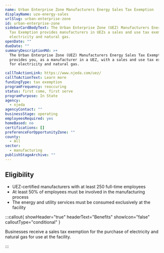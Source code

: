 ```yaml
---
name: Urban Enterprise Zone Manufacturers Energy Sales Tax Exemption
displayName: uze-energy-sales
urlSlug: urban-enterprise-zone
id: urban-enterprise-zone
sidebarCardBodyText: The Urban Enterprise Zone (UEZ) Manufacturers Energy Sales
  Tax Exemption provides manufacturers in UEZs a sales and use tax exemption for
  electricity and natural gas.
openDate: ""
dueDate: ""
summaryDescriptionMd: >+
  The Urban Enterprise Zone (UEZ) Manufacturers Energy Sales Tax Exemption
  provides you, as a manufacturer in a UEZ, with a sales and use tax exemption
  for electricity and natural gas.

callToActionLink: https://www.njeda.com/uez/
callToActionText: Learn more
fundingType: tax exemption
programFrequency: reoccuring
status: first come, first serve
programPurpose: In State
agency:
  - njeda
agencyContact: ""
businessStage: operating
employeesRequired: yes
homeBased: no
certifications: []
preferenceForOpportunityZone: ""
county:
  - All
sector:
  - manufacturing
publishStageArchive: ""
---
```


## Eligibility

- UEZ-certified manufacturers with at least 250 full-time employees
- At least 50% of employees must be involved in the manufacturing process
- The energy and utility services must be consumed exclusively at the facility

:::callout{ showHeader="true" headerText="Benefits" showIcon="false" calloutType="conditional" }

Businesses receive a sales tax exemption for the purchase of electricity and natural gas for use at the facility.

:::
